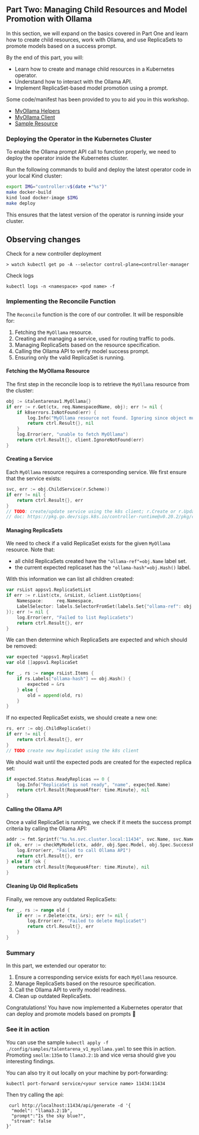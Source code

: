## Part Two: Managing Child Resources and Model Promotion with Ollama

In this section, we will expand on the basics covered in Part One and learn how to create child resources, work with Ollama, and use ReplicaSets to promote models based on a success prompt.

By the end of this part, you will:
- Learn how to create and manage child resources in a Kubernetes operator.
- Understand how to interact with the Ollama API.
- Implement ReplicaSet-based model promotion using a prompt.

Some code/manifest has been provided to you to aid you in this workshop.
  - [MyOllama Helpers](../part-two/api/v1/myollama_helpers.go)
  - [MyOllama Client](../part-two/internal/controller/myollama_client.go)
  - [Sample Resource](../part-two/config/samples/talentarena_v1_myollama.yaml)

### Deploying the Operator in the Kubernetes Cluster

To enable the Ollama prompt API call to function properly, we need to deploy the operator inside the Kubernetes cluster.

Run the following commands to build and deploy the latest operator code in your local Kind cluster:

```sh
export IMG="controller:v$(date +"%s")"
make docker-build
kind load docker-image $IMG        
make deploy
```

This ensures that the latest version of the operator is running inside your cluster.


## Observing changes

Check for a new controller deployment
```
> watch kubectl get po -A --selector control-plane=controller-manager 
```
Check logs
```
kubectl logs -n <namespace> <pod name> -f
```


### Implementing the Reconcile Function

The `Reconcile` function is the core of our controller. It will be responsible for:
1. Fetching the `MyOllama` resource.
2. Creating and managing a service, used for routing traffic to pods.
3. Managing ReplicaSets based on the resource specification.
4. Calling the Ollama API to verify model success prompt.
5. Ensuring only the valid ReplicaSet is running.

#### Fetching the MyOllama Resource

The first step in the reconcile loop is to retrieve the `MyOllama` resource from the cluster:

```go
obj := &talentarenav1.MyOllama{}
if err := r.Get(ctx, req.NamespacedName, obj); err != nil {
    if k8serrors.IsNotFound(err) {
        log.Info("MyOllama resource not found. Ignoring since object must be deleted")
        return ctrl.Result{}, nil
    }
    log.Error(err, "unable to fetch MyOllama")
    return ctrl.Result{}, client.IgnoreNotFound(err)
}
```

#### Creating a Service

Each `MyOllama` resource requires a corresponding service. We first ensure that the service exists:

```go
svc, err := obj.ChildService(r.Scheme))
if err != nil {
    return ctrl.Result{}, err
}
// TODO: create/update service using the k8s client; r.Create or r.Update func.
// doc: https://pkg.go.dev/sigs.k8s.io/controller-runtime@v0.20.2/pkg/client
```

#### Managing ReplicaSets

We need to check if a valid ReplicaSet exists for the given `MyOllama` resource.
Note that:
  - all child ReplicaSets created have the `"ollama-ref"=obj.Name` label set.
  - the current expected replicaset has the `"ollama-hash"=obj.Hash()` label.

With this information we can list all children created:
```go
var rsList appsv1.ReplicaSetList
if err := r.List(ctx, &rsList, &client.ListOptions{
    Namespace:     req.Namespace,
    LabelSelector: labels.SelectorFromSet(labels.Set{"ollama-ref": obj.Name}),
}); err != nil {
    log.Error(err, "Failed to list ReplicaSets")
    return ctrl.Result{}, err
}
```

We can then determine which ReplicaSets are expected and which should be removed:

```go
var expected *appsv1.ReplicaSet
var old []appsv1.ReplicaSet

for _, rs := range rsList.Items {
    if rs.Labels["ollama-hash"] == obj.Hash() {
        expected = &rs
    } else {
        old = append(old, rs)
    }
}
```

If no expected ReplicaSet exists, we should create a new one:

```go
rs, err := obj.ChildReplicaSet()
if err != nil {
	return ctrl.Result{}, err
}
// TODO create new ReplicaSet using the k8s client
```

We should wait until the expected pods are created for the expected replica set:
```go
if expected.Status.ReadyReplicas == 0 {
	log.Info("ReplicaSet is not ready", "name", expected.Name)
	return ctrl.Result{RequeueAfter: time.Minute}, nil
}
```

#### Calling the Ollama API

Once a valid ReplicaSet is running, we check if it meets the success prompt criteria by calling the Ollama API:

```go
addr := fmt.Sprintf("%s.%s.svc.cluster.local:11434", svc.Name, svc.Namespace)
if ok, err := checkMyModel(ctx, addr, obj.Spec.Model, obj.Spec.SuccessPrompt); err != nil {
    log.Error(err, "Failed to call Ollama API")
    return ctrl.Result{}, err
} else if !ok {
    return ctrl.Result{RequeueAfter: time.Minute}, nil
}
```

#### Cleaning Up Old ReplicaSets

Finally, we remove any outdated ReplicaSets:

```go
for _, rs := range old {
    if err := r.Delete(ctx, &rs); err != nil {
        log.Error(err, "Failed to delete ReplicaSet")
        return ctrl.Result{}, err
    }
}
```

### Summary

In this part, we extended our operator to:
1. Ensure a corresponding service exists for each `MyOllama` resource.
2. Manage ReplicaSets based on the resource specification.
3. Call the Ollama API to verify model readiness.
4. Clean up outdated ReplicaSets.


Congratulations! You have now implemented a Kubernetes operator that can deploy and promote models based on prompts 🎉


### See it in action

You can use the sample `kubectl apply -f ./config/samples/talentarena_v1_myollama.yaml` to see this in action.
Promoting `smollm:135m` to `llama3.2:1b` and vice versa should give you interesting findings.

You can also try it out locally on your machine by port-forwarding:
```
kubectl port-forward service/<your service name> 11434:11434
```
Then try calling the api:
```
 curl http://localhost:11434/api/generate -d '{
  "model": "llama3.2:1b",
  "prompt":"Is the sky blue?",
  "stream": false
}'
```